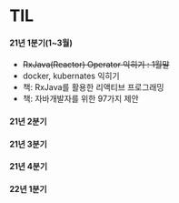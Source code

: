# TIL 

#### 21년 1분기(1~3월)

- ~~RxJava(Reactor) Operator 익히기 : 1월말~~
- docker, kubernates 익히기 
- 책: RxJava를 활용한 리액티브 프로그래밍 
- 책: 자바개발자를 위한 97가지 제안

#### 21년 2분기

#### 21년 3분기

#### 21년 4분기

#### 22년 1분기

